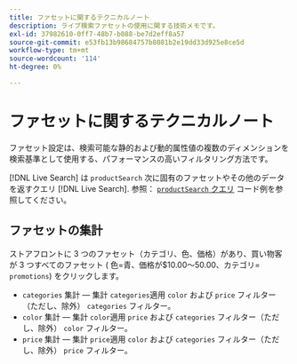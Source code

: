 ```yaml
---
title: ファセットに関するテクニカルノート
description: ライブ検索ファセットの使用に関する技術メモです。
exl-id: 37982610-0ff7-48b7-b088-be7d2eff8a57
source-git-commit: e53fb13b98684757b8081b2e19dd33d925e8ce5d
workflow-type: tm+mt
source-wordcount: '114'
ht-degree: 0%

---
```


# ファセットに関するテクニカルノート

ファセット設定は、検索可能な静的および動的属性値の複数のディメンションを検索基準として使用する、パフォーマンスの高いフィルタリング方法です。

[!DNL Live Search] は `productSearch` 次に固有のファセットやその他のデータを返すクエリ [!DNL Live Search]. 参照： [`productSearch` クエリ](https://devdocs.magento.com/live-search/product-search.html) コード例を参照してください。

## ファセットの集計

ストアフロントに 3 つのファセット（カテゴリ、色、価格）があり、買い物客が 3 つすべてのファセット ( 色=青、価格が$10.00～50.00、カテゴリ= `promotions`) をクリックします。

* `categories` 集計 — 集計 `categories`適用 `color` および `price` フィルター（ただし、除外） `categories` フィルター。
* `color` 集計 — 集計 `color`適用 `price` および `categories` フィルター（ただし、除外） `color` フィルター。
* `price` 集計 — 集計 `price`適用 `color` および `categories` フィルター（ただし、除外） `price` フィルター。
